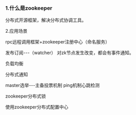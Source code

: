 ### 1.什么是zookeeper

 分布式开源框架，解决分布式协调工具。

2.应用场景

rpc远程调用框架+zookeeper注册中心（命名服务）

发布订阅---（watcher） 对zk节点发生改变，都会有事件通知。

负载均衡

分布式通知

master选举---主备投票机制 ping机制心跳检测

zookeeper分布式锁

使用zookeeper分布式配置中心





